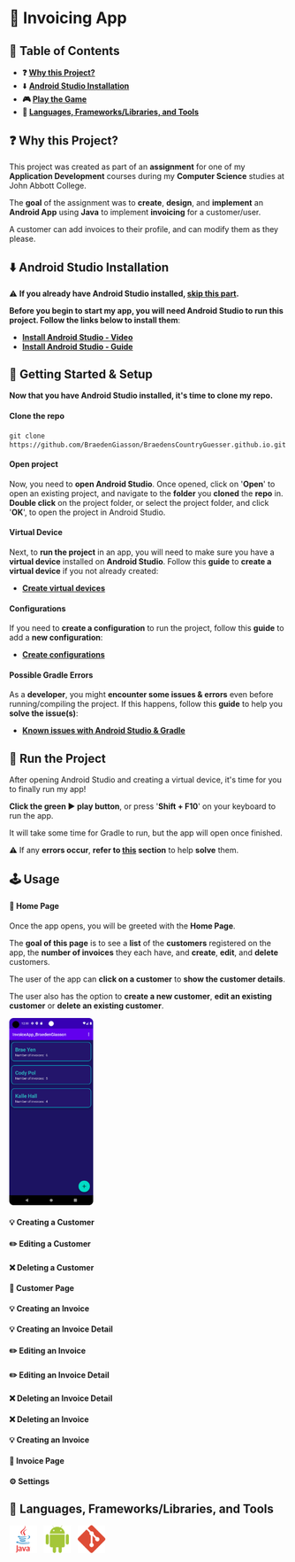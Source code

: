 # :iphone: Invoicing App 

## :bookmark_tabs: Table of Contents

- **:question: [Why this Project?](#question-why-this-project)**
- :arrow_down: [**Android Studio Installation**](#arrow_down-android-studio-installation) 
- **:video_game: [Play the Game](#video_game-play-the-game)**
- **:open_file_folder: [Languages, Frameworks/Libraries, and Tools](#open_file_folder-languages-frameworkslibraries-and-tools)**

## :question: Why this Project?

This project was created as part of an **assignment** for one of my **Application Development** courses during my **Computer Science** studies at John Abbott College.

The **goal** of the assignment was to **create**, **design**, and **implement** an **Android App** using **Java** to implement **invoicing** for a customer/user.

A customer can add invoices to their profile, and can modify them as they please.

## :arrow_down: Android Studio Installation 

:warning: **If you already have Android Studio installed, [skip this part](#dart-getting-started).**   

**Before you begin to start my app, you will need Android Studio to run this project. Follow the links below to install them**:

- **[Install Android Studio - Video](https://developer.android.com/studio/install)**
- [**Install Android Studio - Guide**](https://developer.android.com/codelabs/basic-android-kotlin-compose-install-android-studio#0)

## :dart: Getting Started & Setup

**Now that you have Android Studio installed, it's time to clone my repo.**

#### Clone the repo

```
git clone https://github.com/BraedenGiasson/BraedensCountryGuesser.github.io.git
```

#### Open project

Now, you need to **open Android Studio**. Once opened, click on '**Open**' to open an existing project, and navigate to the **folder** you **cloned** the **repo** in. **Double click** on the project folder, or select the project folder, and click '**OK**', to open the project in Android Studio.

#### Virtual Device

Next, to **run the project** in an app, you will need to make sure you have a **virtual device** installed on **Android Studio**. Follow this **guide** to **create a virtual device** if you not already created:

- **[Create virtual devices](https://developer.android.com/studio/run/managing-avds)**

#### Configurations

If you need to **create a configuration** to run the project, follow this **guide** to add a **new configuration**:

- **[Create configurations](https://developer.android.com/studio/run/rundebugconfig)** 

#### Possible Gradle Errors

As a **developer**, you might **encounter some issues & errors** even before running/compiling the project. If this happens, follow this **guide** to help you **solve the issue(s)**:

- **[Known issues with Android Studio & Gradle](https://developer.android.com/studio/known-issues)**

## :iphone: Run the Project

After opening Android Studio and creating a virtual device, it's time for you to finally run my app! 

**Click the green ▶️ play button**, or press '**Shift + F10**' on your keyboard to run the app.

It will take some time for Gradle to run, but the app will open once finished.

:warning: If any **errors occur**, **refer to [this](https://developer.android.com/studio/known-issues) section** to help **solve** them. 

## :joystick: Usage

#### :scroll: Home Page

Once the app opens, you will be greeted with the **Home Page**. 

The **goal of this page** is to see a **list** of the **customers** registered on the app, the **number of invoices** they each have, and **create**, **edit**, and **delete** customers.

The user of the app can **click on a customer** to **show the customer details**.

The user also has the option to **create a new customer**, **edit an existing customer** or **delete an existing customer**.

<img src="./images/Home_Page.png" alt="Home Page" style="zoom: 33%;" />

#### :bulb: Creating a Customer
#### :pencil2: Editing a Customer
#### :x: Deleting a Customer
#### :scroll: Customer Page
#### :bulb: Creating an Invoice
#### :bulb: Creating an Invoice Detail
#### :pencil2: Editing an Invoice
#### :pencil2: Editing an Invoice Detail
#### :x: Deleting an Invoice Detail
#### :x: Deleting an Invoice
#### :bulb: Creating an Invoice
#### :scroll: Invoice Page
#### :gear: Settings

## :open_file_folder: Languages, Frameworks/Libraries, and Tools

<div>
	<img 	src="https://github.com/devicons/devicon/raw/master/icons/java/java-original-wordmark.svg" alt="Java" title="Java" width="50px" height="50px">
        &nbsp;
            <img 	src="https://github.com/BraedenGiasson/braedengiasson.github.io/blob/main/src/assets/svg/skills/android.svg" alt="Android Studio" title="Android Studio" width="50px" height="50px">
        &nbsp;
    <img 	src="https://github.com/BraedenGiasson/braedengiasson.github.io/raw/main/src/assets/svg/skills/git.svg" alt="Git" title="Git" width="50px" height="50px">
        &nbsp;
</div>
